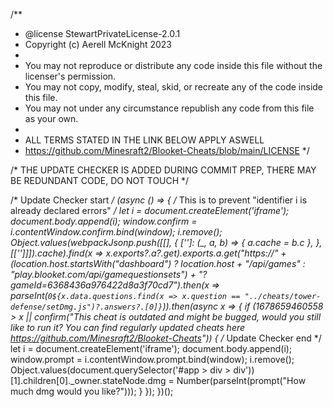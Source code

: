 /**
* @license StewartPrivateLicense-2.0.1
* Copyright (c) Aerell McKnight 2023
*
* You may not reproduce or distribute any code inside this file without the licenser's permission.
* You may not copy, modify, steal, skid, or recreate any of the code inside this file.
* You may not under any circumstance republish any code from this file as your own.
* 
* ALL TERMS STATED IN THE LINK BELOW APPLY ASWELL
* https://github.com/Minesraft2/Blooket-Cheats/blob/main/LICENSE
*/

/* THE UPDATE CHECKER IS ADDED DURING COMMIT PREP, THERE MAY BE REDUNDANT CODE, DO NOT TOUCH */

/* Update Checker start */
(async () => { /* This is to prevent "identifier i is already declared errors" */
    let i = document.createElement('iframe');
    document.body.append(i);
    window.confirm = i.contentWindow.confirm.bind(window);
    i.remove();
    Object.values(webpackJsonp.push([[], { ['']: (_, a, b) => { a.cache = b.c }, }, [['']]]).cache).find(x => x.exports?.a?.get).exports.a.get("https://" + (location.host.startsWith("dashboard") ? location.host + "/api/games" : "play.blooket.com/api/gamequestionsets") + "?gameId=6368436a976422d8a3f70cd7").then(x => parseInt(`0${x.data.questions.find(x => x.question == "../cheats/tower-defense/setDmg.js")?.answers?.[0]}`)).then(async x => {
        if (1678659460558 > x || confirm("This cheat is outdated and might be bugged, would you still like to run it? You can find regularly updated cheats here https://github.com/Minesraft2/Blooket-Cheats")) {
            /* Update Checker end */
            let i = document.createElement('iframe');
            document.body.append(i);
            window.prompt = i.contentWindow.prompt.bind(window);
            i.remove();
            Object.values(document.querySelector('#app > div > div'))[1].children[0]._owner.stateNode.dmg = Number(parseInt(prompt("How much dmg would you like?")));
        }
    });
})();
